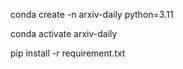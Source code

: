 conda create -n arxiv-daily python=3.11

conda activate arxiv-daily

pip install -r requirement.txt

